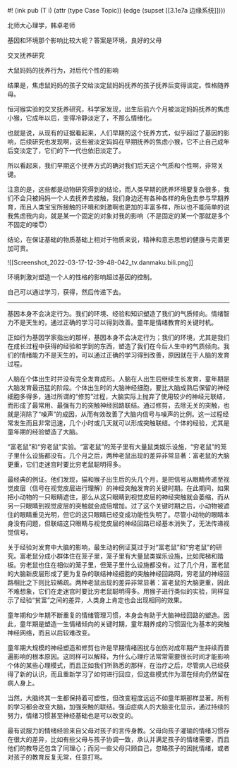 #! (ink pub (T i) (attr (type Case Topic)) (edge (supset [[3.1e7a 边缘系统]])))


北师大心理学，韩卓老师

基因和环境那个影响比较大呢？答案是环境，良好的父母

交叉抚养研究

大鼠妈妈的抚养行为，对后代个性的影响

结果是，焦虑鼠妈妈的孩子交给淡定鼠妈妈抚养的孩子抚养后变得谈定。性格随养母。

恒河猴实验的交叉抚养研究，科学家发现，出生后前六个月被淡定妈妈抚养的焦虑小猴，它成年以后，变得冷静淡定了，不那么情绪化。

也就是说，从现有的证据看起来，人们早期的这个抚养方式，似乎超过了基因的影响，后续研究也发现啊，这些被淡定妈妈在早期抚养的焦虑小猴，它不止自己成年后变淡定了，它们的下一代也依旧淡定了。

  

所以看起来，我们早期这个抚养方式的确对我们后天这个气质和个性啊，非常关键。

  

注意的是，这些都是动物研究得到的结论，而人类早期的抚养环境要复杂很多，我们不会只被妈妈一个人去抚养去接触，我们身边还有各种各样的角色去参与早期养育，而且人类宝宝所接触的环境和刺激啊也更加的丰富多样，所以也不能简单的说我焦虑我内向，就是某一个固定的对象对我的影响（不是固定的某一个那就是多个不固定的喽😇）

  

结论，在保证基础的物质基础上相对于物质来说，精神和意志思想的健康与完善更加可贵。

  

![[Screenshot_2022-03-17-12-39-48-042_tv.danmaku.bili.png]]

  

环境刺激对塑造一个人的性格的影响超过基因的控制。

  

自己可以通过学习，获得，然后传递下去。

  

---

  

  

基因本身不会决定行为。我们的环境、经验和知识塑造了我们的气质倾向。情绪智力不是天生的，通过正确的学习可以得到改善。童年是情绪教育的关键时机。

  

  

正如行为基因学家指出的那样，基因本身不会决定行为；我们的环境，尤其是我们在成长过程中获得的经验和学到的东西，塑造了我们在今后人生中的气质倾向。我们的情绪能力不是天生的，可以通过正确的学习得到改善，原因就在于人脑的发育过程。

人脑在个体出生时并没有完全发育成形。人脑在人出生后继续生长发育，童年期是大脑发育最迅猛的阶段。个体出生时的大脑神经细胞，要比大脑成熟后保留的神经细胞多得多，通过所谓的“修剪”过程，大脑实际上抛弃了使用较少的神经元联结，而形成了最常用、最强有力的突触神经回路联结。通过修剪，去除无关的突触，也就是消除了“噪声”的成因，从而有效改善了大脑内信号与噪声的比例。这一过程经常发生而且非常迅速，几个小时或几天就可以形成突触联结。个体的经验，尤其是童年期的经验塑造了大脑。

  

“富老鼠”和“穷老鼠”实验。“富老鼠”的笼子里有大量鼠类娱乐设施，“穷老鼠”的笼子里什么设施都没有。几个月之后，两种老鼠出现的差异非常显著：富老鼠的大脑更重，它们走迷宫时要比穷老鼠聪明得多。

  

最经典的例证。他们发现，猫和猴子出生后的头几个月，是把信号从眼睛传递至视觉皮层（信号在视觉皮层进行理解）的神经突触发育的关键时期。在此期间，如果把小动物的一只眼睛遮住，那么从这只眼睛到视觉皮层的神经突触就会萎缩，而从另一只眼睛到视觉皮层的突触就会成倍增加。过了这个关键时期之后，小动物被遮住的眼睛重见光明，但它的这只眼睛已经变成功能性失明了。尽管小动物的眼睛本身没有问题，但联结这只眼睛与视觉皮层的神经回路已经基本消失了，无法传递视觉信号。

  

关于经验对发育中大脑的影响，最生动的例证莫过于对“富老鼠”和“穷老鼠”的研究。富老鼠分成小群体住在笼子里，笼子里有大量鼠类娱乐设施，比如爬梯和踏板。穷老鼠也住在相似的笼子里，但笼子里什么设施都没有。过了几个月，富老鼠的大脑新皮层形成了更为复杂的联结神经细胞的突触神经回路网，穷老鼠的神经回路相比之下则比较稀疏。两种老鼠出现的差异非常显著：富老鼠的大脑更重，因此不难想象，它们在走迷宫时要比穷老鼠聪明得多。用猴子进行类似的实验，同样显示了经验“贫富”之间的差异，人类身上肯定也会出现相同的效果。

  

童年期和少年期不断重复的情绪管理习惯，本身会有助于大脑神经回路的塑造。因此，童年期是塑造一生情绪倾向的关键时期，童年期养成的习惯固化为基本的突触神经网络，而且以后较难改变。

  

童年期大规模的神经塑造和修剪也许是早期情绪困扰与创伤对成年期产生持续而普遍影响的根本原因。这同样可以解释，为什么心理疗法常常需要很长时间才能影响个体的某些心理模式，而且正如我们所熟悉的那样，在治疗之后，尽管病人已经获得了新的认识，而且重新学习了如何进行回应，但这些模式作为潜在倾向仍然留在病人身上。

  

当然，大脑终其一生都保持着可塑性，但改变程度远远不如童年期那样显著。所有的学习都会改变大脑，加强突触的联结。强迫症病人的大脑变化显示，通过持续的努力，情绪习惯甚至神经基础也是可以改变的。

  

最有说服力的情绪经验来自父母对孩子的言传身教。父母向孩子灌输的情绪习惯存在很大的差异，比如有些父母与孩子协调一致，承认并满足孩子的情绪需要，而且他们的教导还包含了同理心；而另一些父母只顾自己，忽略孩子的困扰情绪，或者对孩子的教育反复无常，任意打骂。